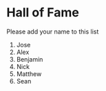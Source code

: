 # Hall of Fame
Please add your name to this list

1. Jose
2. Alex
3. Benjamin
4. Nick
5. Matthew
6. Sean 

